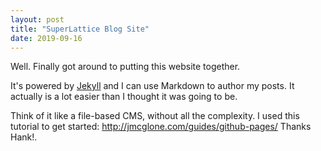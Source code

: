 ```yaml
---
layout: post
title: "SuperLattice Blog Site"
date: 2019-09-16
---
```


Well. Finally got around to putting this website together. 

It's powered by [Jekyll](http://jekyllrb.com) and I can use Markdown to author my posts. It actually is a lot easier than I thought it was going to be. 

Think of it like a file-based CMS, without all the complexity. I used this tutorial to get started: http://jmcglone.com/guides/github-pages/ Thanks Hank!.
